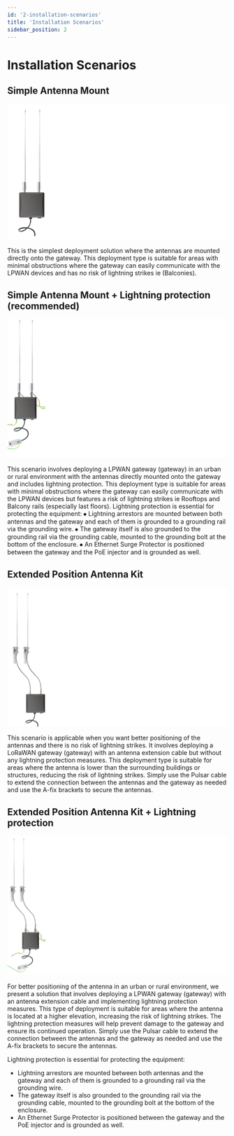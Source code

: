 ```yaml
---
id: '2-installation-scenarios'
title: 'Installation Scenarios'
sidebar_position: 2
---
```


# Installation Scenarios

## Simple Antenna Mount

![Simple](simplemount.png)

This is the simplest deployment solution where the antennas are mounted directly onto the gateway. This deployment type is suitable for areas with minimal obstructions where the gateway can easily communicate with the LPWAN devices and has no risk of lightning strikes ie (Balconies).

## Simple Antenna Mount + Lightning protection (recommended)

![SimpleLightning](lightning.png)

This scenario involves deploying a LPWAN gateway (gateway) in an urban or rural environment with the antennas directly mounted onto the gateway and includes lightning protection. This deployment type is suitable for areas with minimal obstructions where the gateway can easily communicate with the LPWAN devices but features a risk of lightning strikes ie Rooftops and Balcony rails (especially last floors). 
Lightning protection is essential for protecting the equipment:
⦁ Lightning arrestors are mounted between both antennas and the gateway and each of them is grounded to a grounding rail via the grounding wire.
⦁ The gateway itself is also grounded to the grounding rail via the grounding cable, mounted to the grounding bolt at the bottom of the enclosure.
⦁ An Ethernet Surge Protector is positioned between the gateway and the PoE injector and is grounded as well.


## Extended Position Antenna Kit

![Extended](extended.png)

This scenario is applicable when you want better positioning of the antennas and there is no risk of lightning strikes. It involves deploying a LoRaWAN gateway (gateway) with an antenna extension cable but without any lightning protection measures. This deployment type is suitable for areas where the antenna is lower than the surrounding buildings or structures, reducing the risk of lightning strikes.
Simply use the Pulsar cable to extend the connection between the antennas and the gateway as needed and use the A-fix brackets to secure the antennas.

## Extended Position Antenna Kit + Lightning protection

![ExtendedLightning](extended_+_lighting.png)

For better positioning of the antenna in an urban or rural environment, we present a solution that involves deploying a LPWAN gateway (gateway) with an antenna extension cable and implementing lightning protection measures. This type of deployment is suitable for areas where the antenna is located at a higher elevation, increasing the risk of lightning strikes. The lightning protection measures will help prevent damage to the gateway and ensure its continued operation.
Simply use the Pulsar cable to extend the connection between the antennas and the gateway as needed and use the A-fix brackets to secure the antennas.

Lightning protection is essential for protecting the equipment:

- Lightning arrestors are mounted between both antennas and the gateway and each of them is grounded to a grounding rail via the grounding wire.
- The gateway itself is also grounded to the grounding rail via the grounding cable, mounted to the grounding bolt at the bottom of the enclosure.
- An Ethernet Surge Protector is positioned between the gateway and the PoE injector and is grounded as well.
